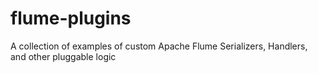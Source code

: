 # flume-plugins
A collection of examples of custom Apache Flume Serializers, Handlers, and other pluggable logic
